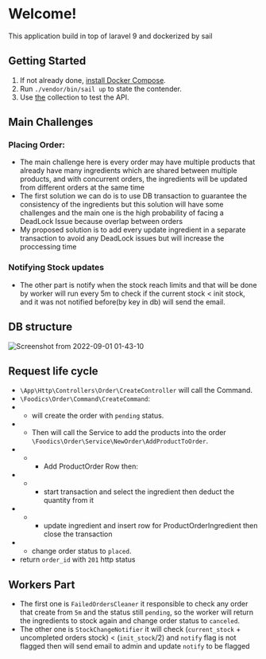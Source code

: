 # Welcome!

This application build in top of laravel 9 and dockerized by sail

## Getting Started

1. If not already done, [install Docker Compose](https://docs.docker.com/compose/install/).
2. Run `./vendor/bin/sail up` to state the contender.
3. Use [the](https://www.getpostman.com/collections/05d64d2ee31c2a162cad) collection to test the API.

## Main Challenges
### Placing Order:
* The main challenge here is every order may have multiple products that already have many ingredients which are shared between multiple products, and with concurrent orders, the ingredients will be updated from different orders at the same time
* The first solution we can do is to use DB transaction to guarantee the consistency of the ingredients but this solution will have some challenges and the main one is the high probability of facing a DeadLock Issue because overlap between orders
* My proposed solution is to add every update ingredient in a separate transaction to avoid any DeadLock issues but will increase the proccessing time
### Notifying Stock updates
* The other part is notify when the stock reach limits and that will be done by worker will run every 5m to check if the current stock  < init stock, and it was not notified before(by key in db) will send the email.

## DB structure
![Screenshot from 2022-09-01 01-43-10](https://user-images.githubusercontent.com/1524321/187803823-280d1508-2efd-48d0-b6db-ee566159d5e3.png)

## Request life cycle

* `\App\Http\Controllers\Order\CreateController` will call the Command.
* `\Foodics\Order\Command\CreateCommand`:
* * will create the order with `pending` status.
* * Then will call the Service to add the products into the order `\Foodics\Order\Service\NewOrder\AddProductToOrder`.
* * * Add ProductOrder Row then:
* * * start transaction and select the ingredient then deduct the quantity from it
* * * update ingredient and insert row for ProductOrderIngredient then close the transaction
* * change order status to `placed`.
* return `order_id` with `201` http status

## Workers Part
* The first one is `FailedOrdersCleaner` it responsible to check any order that create from `5m` and the status still `pending`, so the worker will return the ingredients to stock again and change order status to `canceled`.
* The other one is `StockChangeNotifier` it will check (`current_stock` + uncompleted orders stock) < (`init_stock`/2) and `notify` flag is not flagged then will send email to admin and update `notify` to be flagged
